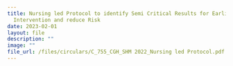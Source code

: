 ```yaml
---
title: Nursing led Protocol to identify Semi Critical Results for Earlier
  Intervention and reduce Risk
date: 2023-02-01
layout: file
description: ""
image: ""
file_url: /files/circulars/C_755_CGH_SHM 2022_Nursing led Protocol.pdf
---
```

